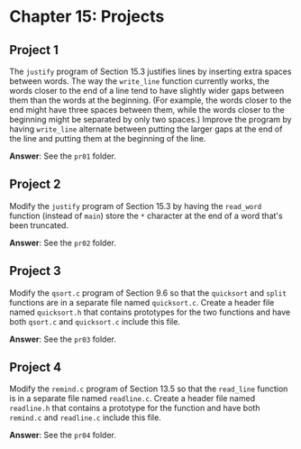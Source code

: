 # Chapter 15: Projects

## Project 1
The `justify` program of Section 15.3 justifies lines by inserting extra spaces between words. The way the `write_line` function currently works, the words closer to the end of a line tend to have slightly wider gaps between them than the words at the beginning. (For example, the words closer to the end might have three spaces between them, while the words closer to the beginning might be separated by only two spaces.) Improve the program by having `write_line` alternate between putting the larger gaps at the end of the line and putting them at the beginning of the line.

**Answer**: See the `pr01` folder.

## Project 2
Modify the `justify` program of Section 15.3 by having the `read_word` function (instead of `main`) store the `*` character at the end of a word that's been truncated.

**Answer**: See the `pr02` folder.

## Project 3
Modify the `qsort.c` program of Section 9.6 so that the `quicksort` and `split` functions are in a separate file named `quicksort.c`. Create a header file named `quicksort.h` that contains prototypes for the two functions and have both `qsort.c` and `quicksort.c` include this file.

**Answer**: See the `pr03` folder.

## Project 4
Modify the `remind.c` program of Section 13.5 so that the `read_line` function is in a separate file named `readline.c`. Create a header file named `readline.h` that contains a prototype for the function and have both `remind.c` and `readline.c` include this file.

**Answer**: See the `pr04` folder.
